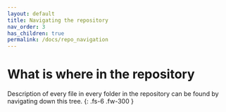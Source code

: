 ```yaml
---
layout: default
title: Navigating the repository
nav_order: 3
has_children: true
permalink: /docs/repo_navigation
---
```


# What is where in the repository

Description of every file in every folder in the repository can be found by navigating down this tree.
{: .fs-6 .fw-300 }
